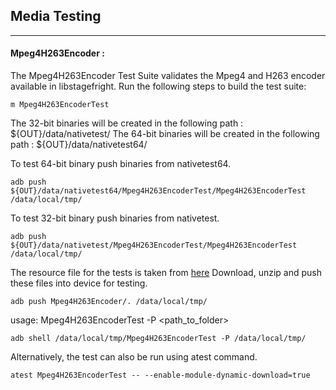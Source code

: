 ## Media Testing ##
---

#### Mpeg4H263Encoder :
The Mpeg4H263Encoder Test Suite validates the Mpeg4 and H263 encoder available in libstagefright.
Run the following steps to build the test suite:
```
m Mpeg4H263EncoderTest
```

The 32-bit binaries will be created in the following path : ${OUT}/data/nativetest/
The 64-bit binaries will be created in the following path : ${OUT}/data/nativetest64/

To test 64-bit binary push binaries from nativetest64.
```
adb push ${OUT}/data/nativetest64/Mpeg4H263EncoderTest/Mpeg4H263EncoderTest /data/local/tmp/
```

To test 32-bit binary push binaries from nativetest.
```
adb push ${OUT}/data/nativetest/Mpeg4H263EncoderTest/Mpeg4H263EncoderTest /data/local/tmp/
```

The resource file for the tests is taken from [here](https://dl.google.com/android-unittest/media/frameworks/av/media/module/codecs/m4v_h263/enc/test/Mpeg4H263Encoder-1.1.zip) Download, unzip and push these files into device for testing.

```
adb push Mpeg4H263Encoder/. /data/local/tmp/
```

usage: Mpeg4H263EncoderTest -P \<path_to_folder\>
```
adb shell /data/local/tmp/Mpeg4H263EncoderTest -P /data/local/tmp/
```
Alternatively, the test can also be run using atest command.

```
atest Mpeg4H263EncoderTest -- --enable-module-dynamic-download=true
```
